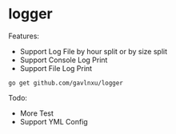 # logger

Features:
- Support Log File by hour split or by size split
- Support Console Log Print
- Support File Log Print

`go get github.com/gavlnxu/logger`

Todo:
- More Test
- Support YML Config
